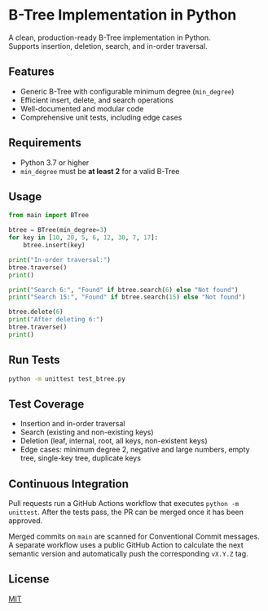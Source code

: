 # B-Tree Implementation in Python

A clean, production-ready B-Tree implementation in Python.  
Supports insertion, deletion, search, and in-order traversal.

## Features

- Generic B-Tree with configurable minimum degree (`min_degree`)
- Efficient insert, delete, and search operations
- Well-documented and modular code
- Comprehensive unit tests, including edge cases

## Requirements

- Python 3.7 or higher
- `min_degree` must be **at least 2** for a valid B-Tree

## Usage

```python
from main import BTree

btree = BTree(min_degree=3)
for key in [10, 20, 5, 6, 12, 30, 7, 17]:
    btree.insert(key)

print("In-order traversal:")
btree.traverse()
print()

print("Search 6:", "Found" if btree.search(6) else "Not found")
print("Search 15:", "Found" if btree.search(15) else "Not found")

btree.delete(6)
print("After deleting 6:")
btree.traverse()
print()
```

## Run Tests

```sh
python -m unittest test_btree.py
```

## Test Coverage

- Insertion and in-order traversal
- Search (existing and non-existing keys)
- Deletion (leaf, internal, root, all keys, non-existent keys)
- Edge cases: minimum degree 2, negative and large numbers, empty tree, single-key tree, duplicate keys

## Continuous Integration

Pull requests run a GitHub Actions workflow that executes `python -m unittest`.
After the tests pass, the PR can be merged once it has been approved.

Merged commits on `main` are scanned for Conventional Commit messages.
A separate workflow uses a public GitHub Action to calculate the next semantic
version and automatically push the corresponding `vX.Y.Z` tag.

## License

[MIT](LICENSE)
